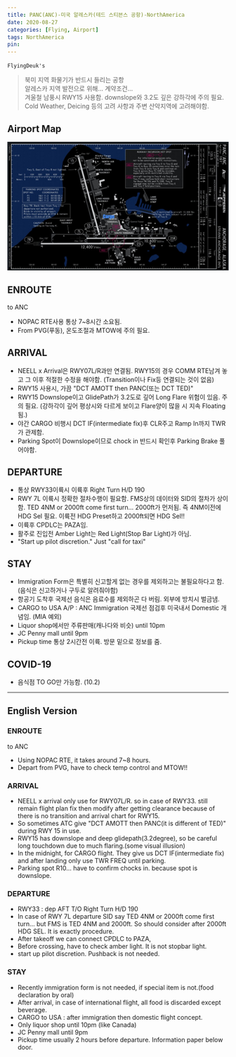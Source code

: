 ```yaml
---
title: PANC(ANC)-미국 알레스카(테드 스티븐스 공항)-NorthAmerica
date: 2020-08-27
categories: [Flying, Airport]
tags: NorthAmerica
pin:
---
```

`FlyingDeuk's`
>북미 지역 화물기가 반드시 들리는 공항 <br>
알레스카 지역 발전으로 위해... 계약조건... <br>
겨울철 남풍시 RWY15 사용함. downslope와 3.2도 깊은 강하각에 주의 필요. <br>
Cold Weather, Deicing 등의 고려 사항과 주변 산악지역에 고려해야함. <br>


## Airport Map
![anc](/img/flying/airport/anc_ap.jpg)

## ENROUTE
to ANC
- NOPAC RTE사용 통상 7~8시간 소요됨.  
- From PVG(푸동), 온도조절과 MTOW에 주의 필요.

## ARRIVAL
- NEELL x Arrival은 RWY07L/R과만 연결됨. RWY15의 경우 COMM RTE남겨 놓고 그 이후 적절한 수정을 해야함. (Transition이나 Fix등 연결되는 것이 없음)
- RWY15 사용시, 가끔 "DCT AMOTT then PANC(또는 DCT TED)"
- RWY15 Downslope이고 GlidePath가 3.2도로 깊어 Long Flare 위험이 있음. 주의 필요. (강하각이 깊어 평상시와 다르게 보이고 Flare양이 많을 시 지속 Floating됨.)
- 야간 CARGO 비행시 DCT IF(intermediate fix)후 CLR주고 Ramp In까지 TWR가 관제함.
- Parking Spot이 Downslope이므로 chock in 반드시 확인후 Parking Brake 풀어야함.


## DEPARTURE
- 통상 RWY33이륙시 이륙후 Right Turn H/D 190
- RWY 7L 이륙시 정확한 절차수행이 필요함. FMS상의 데이터와 SID의 절차가 상이함. TED 4NM or 2000ft come first turn… 2000ft가 먼저됨. 즉 4NM이전에 HDG Sel 필요. 이륙전 HDG Preset하고 2000ft되면 HDG Sel!!
- 이륙후 CPDLC는 PAZA임.
- 활주로 진입전 Amber Light는 Red Light(Stop Bar Light)가 아님.   
- "Start up pilot discretion." Just "call for taxi"

## STAY
- Immigration Form은 특별히 신고할게 없는 경우를 제외하고는 불필요하다고 함. (음식은 신고하거나 구두로 알려줘야함)
- 항공기 도착후 국제선 음식은 음료수를 제외하곤 다 버림. 외부에 방치시 벌금냄.
- CARGO to USA A/P : ANC Immigration 국제선 점검후 미국내서 Domestic 개념임. (MIA 예외)
- Liquor shop에서만 주류판매(캐나다와 비슷) until 10pm
- JC Penny mall until 9pm
- Pickup time 통상 2시간전 이륙. 방문 밑으로 정보를 줌.

## COVID-19
- 음식점 TO GO만 가능함. (10.2)

----

## English Version

### ENROUTE
to ANC
- Using NOPAC RTE, it takes around 7~8 hours.
- Depart from PVG, have to check temp control and MTOW!!

### ARRIVAL
- NEELL x arrival only use for RWY07L/R. so in case of RWY33. still remain flight plan fix then modify after getting clearance because of there is no transition and arrival chart for RWY15.
- So sometimes ATC give "DCT AMOTT then PANC(it is different of TED)" during RWY 15 in use.
- RWY15 has downslope and deep glidepath(3.2degree), so be careful long touchdown due to much flaring.(some visual illusion)
- In the midnight, for CARGO flight. They give us DCT IF(intermediate fix) and after landing only use TWR FREQ until parking.
- Parking spot R10… have to confirm chocks in. because spot is downslope.

### DEPARTURE
- RWY33 : dep AFT T/O Right Turn H/D 190
- In case of RWY 7L departure SID say TED 4NM or 2000ft come first turn… but FMS is TED 4NM and 2000ft. So should consider after 2000ft HDG SEL. It is exactly procedure.
- After takeoff we can connect CPDLC to PAZA,
- Before crossing, have to check amber light. It is not stopbar light.  
- start up pilot discretion. Pushback is not needed.

### STAY
- Recently immigration form is not needed, if special item is not.(food declaration by oral)
- After arrival, in case of international flight, all food is discarded except beverage.
- CARGO to USA : after immigration then domestic flight concept.
- Only liquor shop until 10pm (like Canada)
- JC Penny mall until 9pm
- Pickup time usually 2 hours before departure. Information paper below door.
